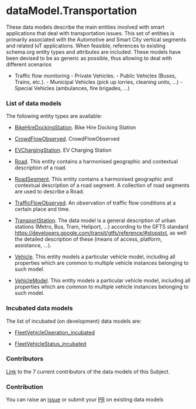 # dataModel.Transportation
These data models describe the main entities involved with smart applications that deal with transportation issues. This set of entities is primarily associated with the Automotive and Smart City vertical segments and related IoT applications.
When feasible, references to existing schema.org entity types and attributes are included.
These models have been devised to be as generic as possible, thus allowing to deal with different scenarios
- Traffic flow monitoring - Private Vehicles. - Public Vehicles (Buses, Trains, etc.). - Municipal Vehicles (pick up lorries, cleaning units, ...) - Special Vehicles (ambulances, fire brigades, ...)

### List of data models

The following entity types are available:
- [BikeHireDockingStation](https://github.com/smart-data-models/dataModel.Transportation/blob/master/BikeHireDockingStation/README.md). Bike Hire Docking Station

- [CrowdFlowObserved](https://github.com/smart-data-models/dataModel.Transportation/blob/master/CrowdFlowObserved/README.md). CrowdFlowObserved

- [EVChargingStation](https://github.com/smart-data-models/dataModel.Transportation/blob/master/EVChargingStation/README.md). EV Charging Station

- [Road](https://github.com/smart-data-models/dataModel.Transportation/blob/master/Road/README.md). This entity contains a harmonised geographic and contextual description of a road.

- [RoadSegment](https://github.com/smart-data-models/dataModel.Transportation/blob/master/RoadSegment/README.md). This entity contains a harmonised geographic and contextual description of a road segment. A collection of road segments are used to describe a Road.

- [TrafficFlowObserved](https://github.com/smart-data-models/dataModel.Transportation/blob/master/TrafficFlowObserved/README.md). An observation of traffic flow conditions at a certain place and time.

- [TransportStation](https://github.com/smart-data-models/dataModel.Transportation/blob/master/TransportStation/README.md). The data model is a general description of urban stations (Metro, Bus, Tram, Heliport, ...) according to the GFTS standard https://developers.google.com/transit/gtfs/reference/#stopstxt, as well the detailed description of these (means of access, platform, assistance, ...).

- [Vehicle](https://github.com/smart-data-models/dataModel.Transportation/blob/master/Vehicle/README.md). This entity models a particular vehicle model, including all properties which are common to multiple vehicle instances belonging to such model.

- [VehicleModel](https://github.com/smart-data-models/dataModel.Transportation/blob/master/VehicleModel/README.md). This entity models a particular vehicle model, including all properties which are common to multiple vehicle instances belonging to such model.



### Incubated data models
The list of incubated (on development) data models are:

  - [FleetVehicleOperation_incubated](https://github.com/smart-data-models/dataModel.Transportation/tree/master/FleetVehicleOperation_incubated)

  - [FleetVehicleStatus_incubated](https://github.com/smart-data-models/dataModel.Transportation/tree/master/FleetVehicleStatus_incubated)


### Contributors
[Link](https://github.com/smart-data-models/dataModel.Transportation/blob/master/CONTRIBUTORS.yaml) to the 7 current contributors of the data models of this Subject.


### Contribution
You can raise an [issue](https://github.com/smart-data-models/dataModel.Transportation/issues) or submit your [PR](https://github.com/smart-data-models/dataModel.Transportation/pulls) on existing data models


